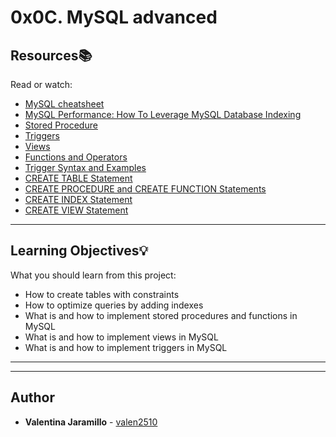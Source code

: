 # 0x0C. MySQL advanced

## Resources:books:

Read or watch:

- [MySQL cheatsheet](https://intranet.hbtn.io/rltoken/LPHf_IaJaKHjk5eFPXB0cA)
- [MySQL Performance: How To Leverage MySQL Database Indexing](https://intranet.hbtn.io/rltoken/lLnaxz0ESQy3EHwuMMfvfg)
- [Stored Procedure](https://intranet.hbtn.io/rltoken/Sk9qc1Mg-1iLY2CPwRO-GQ)
- [Triggers](https://intranet.hbtn.io/rltoken/rpwsBdE-D0BvNGb_xp4e9g)
- [Views](https://intranet.hbtn.io/rltoken/_QXmgLWifMI5xBYcoU30-g)
- [Functions and Operators](https://intranet.hbtn.io/rltoken/o8FuG6wEKU7Czfshemkxiw)
- [Trigger Syntax and Examples](https://intranet.hbtn.io/rltoken/_GHvsp9VBoFvcF8e3vR8FA)
- [CREATE TABLE Statement](https://intranet.hbtn.io/rltoken/BZ9CZqpTzEz7iN_hUfrLQQ)
- [CREATE PROCEDURE and CREATE FUNCTION Statements](https://intranet.hbtn.io/rltoken/JD1BbREw66Vg1j8b_G4kkQ)
- [CREATE INDEX Statement](https://intranet.hbtn.io/rltoken/MoxDptxm38J3IviBm2IMEw)
- [CREATE VIEW Statement](https://intranet.hbtn.io/rltoken/uDiqx_4DI7ZZ8A11C4g5CA)

---

## Learning Objectives:bulb:

What you should learn from this project:

- How to create tables with constraints
- How to optimize queries by adding indexes
- What is and how to implement stored procedures and functions in MySQL
- What is and how to implement views in MySQL
- What is and how to implement triggers in MySQL

---

---

## Author

- **Valentina Jaramillo** - [valen2510](https://github.com/valen2510)

